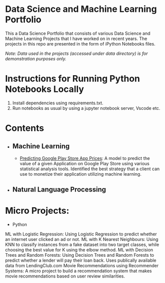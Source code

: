# Data Science and Machine Learning Portfolio
This a Data Science Portfolio that consists of various Data Science and Machine Learning Projects that I have worked on in recent years. The projects in this repo are presented in the form of iPython Notebooks files. 

_Note: Data used in the projects (accessed under data directory) is for demonstration purposes only._

# Instructions for Running Python Notebooks Locally
1. Install dependencies using requirements.txt.
2. Run notebooks as usual by using a jupyter notebook server, Vscode etc.

# Contents
<ul>
 <li><h2>Machine Learning</h2></li>
 <ul>
  <li><a href="https://github.com/ortmasiu/data-science-portfolio/blob/main/Google%20Playstore%20Analytics.ipynb">Predicting Google Play Store App Prices</a>: A model to predict the value of a given Application on Google Play Store using various statistical analysis tools. Identified the best strategy that a client can use to monetize their application utilizing machine learning.</li>
 </ul>
  <li><h2>Natural Language Processing</h2></li>
</ul>

# Micro Projects:
<ul><li>Python</li></ul>

ML with Logistic Regression: Using Logistic Regression to predict whether an internet user clicked an ad or not.
ML with K Nearest Neighbours: Using KNN to classify instances from a fake dataset into two target classes, while choosing the best value for K using the elbow method.
ML with Decision Trees and Random Forests: Using Decision Trees and Random Forests to predict whether a lender will pay their loan back. Uses publically available data from LendingClub.com
Movie Recommendations using Recommender Systems: A micro project to build a recommendation system that makes movie recommendations based on user review similarities.


